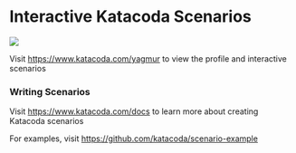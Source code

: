 # Interactive Katacoda Scenarios

[![](http://shields.katacoda.com/katacoda/yagmur/count.svg)](https://www.katacoda.com/yagmur "Get your profile on Katacoda.com")

Visit https://www.katacoda.com/yagmur to view the profile and interactive scenarios

### Writing Scenarios
Visit https://www.katacoda.com/docs to learn more about creating Katacoda scenarios

For examples, visit https://github.com/katacoda/scenario-example
